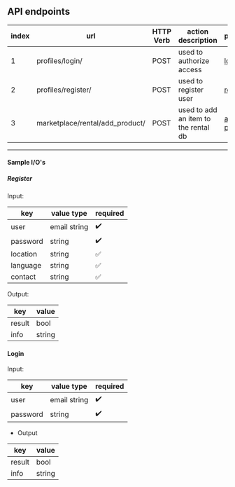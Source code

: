 #

## API endpoints

|index|url|HTTP Verb|action description|protocols|
|-|-|-|-|-|
|1|profiles/login/|POST| used to authorize access|[login](#login)|
|2|profiles/register/|POST| used to register user|[register](#register)|
|3|marketplace/rental/add_product/|POST| used to add an item to the rental db|[add product](#marketplace-rental-add-product)|

---

#### Sample I/O's

##### Register

Input:

|key|value type|required|
|---|----------|--------|
|user|email string|:heavy_check_mark:|
|password|string|:heavy_check_mark: |
|location| string|:white_check_mark:|
|language|string|:white_check_mark:|
|contact|string|:white_check_mark:|

Output:

|key|value|
|---|-----|
|result|bool|
|info|string|


#### Login

Input:

|key|value type|required|
|---|----------|--------|
|user|email string|:heavy_check_mark:|
|password|string|:heavy_check_mark:|

* Output

|key|value|
|---|-----|
|result|bool|
|info|string|